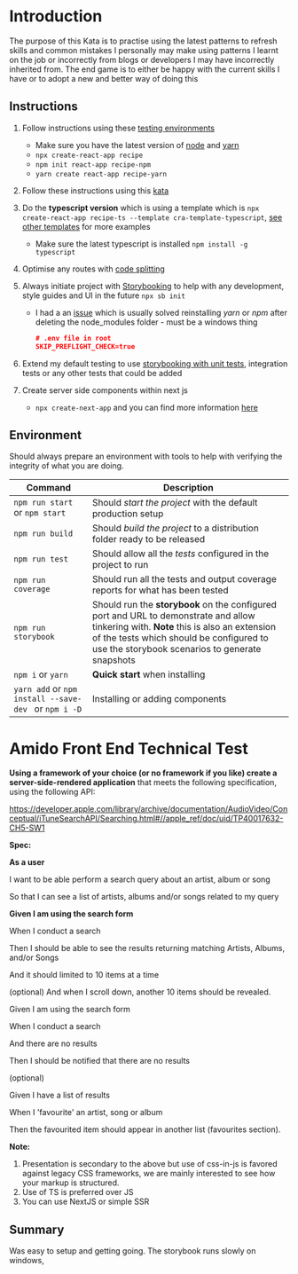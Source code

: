 # Introduction

The purpose of this Kata is to practise using the latest patterns to refresh skills and common mistakes I personally may make using patterns I learnt on the job or incorrectly from blogs or developers I may have incorrectly inherited from. The end game is to either be happy with the current skills I have or to adopt a new and better way of doing this

## Instructions

1. Follow instructions using these [testing environments](https://reactjs.org/docs/testing-environments.html)
    - Make sure you have the latest version of [node](https://nodejs.org/en/) and [yarn](https://classic.yarnpkg.com/en/)
    - `npx create-react-app recipe`
    - `npm init react-app recipe-npm`
    - `yarn create react-app recipe-yarn`
    
2. Follow these instructions using this [kata](https://reactjs.org/docs/testing-recipes.html)

3. Do the **typescript version** which is using a template which is `npx create-react-app recipe-ts --template cra-template-typescript`, [see other templates](https://www.npmjs.com/search?q=cra-template-*&page=0&perPage=20) for more examples

    - Make sure the latest typescript is installed `npm install -g typescript`

4. Optimise any routes with [code splitting](https://reactjs.org/docs/code-splitting.html#route-based-code-splitting)

5. Always initiate project with [Storybooking](https://storybook.js.org/docs/react/get-started/install) to help with any development, style guides and UI in the future `npx sb init`

    - I had a an [issue](https://stackoverflow.com/questions/60964631/create-react-app-requires-a-dependency-babel-loader-8-1-0) which is usually solved reinstalling *yarn* or *npm* after deleting the node_modules folder - must be a windows thing

      ```json
      # .env file in root
      SKIP_PREFLIGHT_CHECK=true
      ```
    
6. Extend my default testing to use [storybooking with unit tests](https://storybook.js.org/docs/react/workflows/testing-with-storybook), integration tests or any other tests that could be added

7. Create server side components within next js

    - `npx create-next-app` and you can find more information [here](https://nextjs.org/docs/api-reference/create-next-app)	

## Environment

Should always prepare an environment with tools to  help with verifying the integrity of what you are doing.

| Command                                               | Description                                                  |
| ----------------------------------------------------- | ------------------------------------------------------------ |
| `npm run start` or `npm start`                        | Should *start the project* with the default production setup |
| `npm run build`                                       | Should *build the project* to a distribution folder ready to be released |
| `npm run test`                                        | Should allow all the *tests* configured in the project to run |
| `npm run coverage`                                    | Should run all the tests and output coverage reports for what has been tested |
| `npm run storybook`                                   | Should run the **storybook** on the configured port and URL to demonstrate and allow tinkering with. **Note** this is also an extension of the tests which should be configured to use the storybook scenarios to generate snapshots |
| `npm i` or `yarn`                                     | **Quick start** when installing                              |
| `yarn add` or `npm install --save-dev ` or `npm i -D` | Installing or adding components                              |



# **Amido Front End Technical Test**



**Using a framework of your choice (or no framework if you like) create a server-side-rendered application** that meets the following specification, using the following API:



https://developer.apple.com/library/archive/documentation/AudioVideo/Conceptual/iTuneSearchAPI/Searching.html#//apple_ref/doc/uid/TP40017632-CH5-SW1



**Spec:**

**As a user**

I want to be able perform a search query about an artist, album or song

So that I can see a list of artists, albums and/or songs related to my query



**Given I am using the search form**

When I conduct a search

Then I should be able to see the results returning matching Artists, Albums, and/or Songs

And it should limited to 10 items at a time

(optional) And when I scroll down, another 10 items should be revealed.



Given I am using the search form

When I conduct a search

And there are no results

Then I should be notified that there are no results



(optional)

Given I have a list of results

When I 'favourite' an artist, song or album

Then the favourited item should appear in another list (favourites section).



**Note:**

1. Presentation is secondary to the above but use of css-in-js is favored against legacy CSS frameworks, we are mainly interested to see how your markup is structured.
2. Use of TS is preferred over JS
3. You can use NextJS or simple SSR

## Summary

Was easy to setup and getting going. The storybook runs slowly on windows, 
